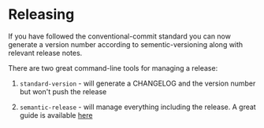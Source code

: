 Releasing
====================

If you have followed the conventional-commit standard you can now generate a version number according to sementic-versioning along with relevant release notes.

There are two great command-line tools for managing a release:

1) `standard-version` - will generate a CHANGELOG and the version number but won't push the release

2) `semantic-release` - will manage everything including the release.  A great guide is available [here](https://github.com/semantic-release/semantic-release/blob/master/docs/usage/getting-started.md#getting-started)


<meta name="description" content="Releasing SAS-Powered Apps with conventional commits">